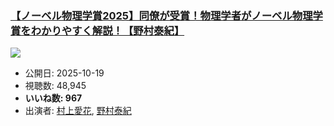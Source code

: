 ### [【ノーベル物理学賞2025】同僚が受賞！物理学者がノーベル物理学賞をわかりやすく解説！【野村泰紀】](https://www.youtube.com/watch?v=aXG0A5aVIfM)
[![](https://img.youtube.com/vi/aXG0A5aVIfM/sddefault.jpg)](https://www.youtube.com/watch?v=aXG0A5aVIfM)
-   公開日: 2025-10-19
-   視聴数: 48,945
-   **いいね数: 967**
-   出演者: [村上愛花](/rehacq_fan/people/村上愛花 "wikilink"), [野村泰紀](/rehacq_fan/people/野村泰紀 "wikilink")
